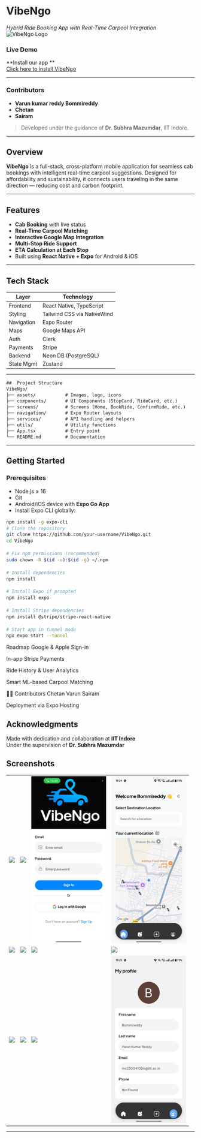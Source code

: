 #  VibeNgo  
*Hybrid Ride Booking App with Real-Time Carpool Integration*
![VibeNgo Logo](./assets/images/favicon.png) 
###  Live Demo

 **Install our app **  
[Click here to install VibeNgo](https://expo.dev/accounts/bommireddy3132/projects/VibeNgo/builds/845f9f19-e516-4b88-9a41-02722b97a2b4)

---


### Contributors

- **Varun kumar reddy Bommireddy**  
- **Chetan**  
- **Sairam**  
> Developed under the guidance of **Dr. Subhra Mazumdar**, IIT Indore.

---

## Overview

**VibeNgo** is a full-stack, cross-platform mobile application for seamless cab bookings with intelligent real-time carpool suggestions. Designed for affordability and sustainability, it connects users traveling in the same direction — reducing cost and carbon footprint.

---

## Features

-  **Cab Booking** with live status
-  **Real-Time Carpool Matching**
-  **Interactive Google Map Integration**
-  **Multi-Stop Ride Support**
-  **ETA Calculation at Each Stop**
-  Built using **React Native + Expo** for Android & iOS

---

##  Tech Stack

| Layer       | Technology                     |
|-------------|-------------------------------|
| Frontend    | React Native, TypeScript       |
| Styling     | Tailwind CSS via NativeWind    |
| Navigation  | Expo Router                    |
| Maps        | Google Maps API                |
| Auth        | Clerk                          |
| Payments    | Stripe                         |
| Backend     | Neon DB (PostgreSQL)           |
| State Mgmt  | Zustand                        |

---
```
##  Project Structure
VibeNgo/
├── assets/           # Images, logo, icons
├── components/       # UI Components (StopCard, RideCard, etc.)
├── screens/          # Screens (Home, BookRide, ConfirmRide, etc.)
├── navigation/       # Expo Router layouts
├── services/         # API handling and helpers
├── utils/            # Utility functions
├── App.tsx           # Entry point
└── README.md         # Documentation
```
---

##  Getting Started

###  Prerequisites

- Node.js ≥ 16  
- Git  
- Android/iOS device with **Expo Go App**  
- Install Expo CLI globally:

```bash
npm install -g expo-cli
# Clone the repository
git clone https://github.com/your-username/VibeNgo.git
cd VibeNgo

# Fix npm permissions (recommended)
sudo chown -R $(id -u):$(id -g) ~/.npm

# Install dependencies
npm install

# Install Expo if prompted
npm install expo

# Install Stripe dependencies
npm install @stripe/stripe-react-native

# Start app in tunnel mode
npx expo start --tunnel
```
 Roadmap
 Google & Apple Sign-in

 In-app Stripe Payments

 Ride History & User Analytics

 Smart ML-based Carpool Matching

👨‍💻 Contributors
Chetan
Varun
Sairam

Deployment via Expo Hosting


##  Acknowledgments

Made with dedication and collaboration at **IIT Indore**  
Under the supervision of **Dr. Subhra Mazumdar**


##  Screenshots

<table>
  <tr>
    <td><img src="./screenshots/IMG_8248.PNG" width="200" /></td>
    <td><img src="./screenshots/IMG_8249.PNG" width="200" /></td>
     <td><img src="./screenshots/sign_in.jpeg" width="200" /></td>
    <td><img src="./screenshots/home.jpeg"   width="200" /></td>
  </tr>
  <tr>
    <td><img src="./screenshots/IMG_8252.PNG" width="200" /></td>
    <td><img src="./screenshots/IMG_8253.PNG" width="200" /></td>
    <td><img src="./screenshots/IMG_8254.PNG" width="200" /></td>
     <td><img src="./screenshots/IMG_8256.PNG" width="200" /></td>
  </tr>
  <tr>
    <td><img src="./screenshots/IMG_8257.PNG" width="200" /></td>
    <td><img src="./screenshots/IMG_8258.PNG" width="200" /></td>
    <td><img src="./screenshots/IMG_8259.PNG" width="200" /></td>
    <td><img src="./screenshots/WhatsApp Image 2025-07-01 at 13.27.48 (2).jpeg" width="200" /></td>
    
  </tr>
</table>

---






